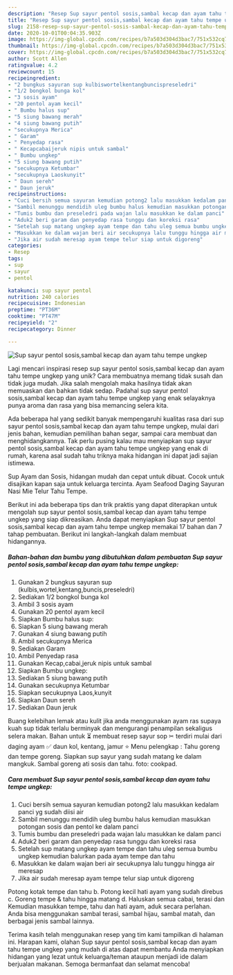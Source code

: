 ```yaml
---
description: "Resep Sup sayur pentol sosis,sambal kecap dan ayam tahu tempe ungkep, Bisa Manjain Lidah"
title: "Resep Sup sayur pentol sosis,sambal kecap dan ayam tahu tempe ungkep, Bisa Manjain Lidah"
slug: 2158-resep-sup-sayur-pentol-sosis-sambal-kecap-dan-ayam-tahu-tempe-ungkep-bisa-manjain-lidah
date: 2020-10-01T00:04:35.903Z
image: https://img-global.cpcdn.com/recipes/b7a503d304d3bac7/751x532cq70/sup-sayur-pentol-sosissambal-kecap-dan-ayam-tahu-tempe-ungkep-foto-resep-utama.jpg
thumbnail: https://img-global.cpcdn.com/recipes/b7a503d304d3bac7/751x532cq70/sup-sayur-pentol-sosissambal-kecap-dan-ayam-tahu-tempe-ungkep-foto-resep-utama.jpg
cover: https://img-global.cpcdn.com/recipes/b7a503d304d3bac7/751x532cq70/sup-sayur-pentol-sosissambal-kecap-dan-ayam-tahu-tempe-ungkep-foto-resep-utama.jpg
author: Scott Allen
ratingvalue: 4.2
reviewcount: 15
recipeingredient:
- "2 bungkus sayuran sup kulbiswortelkentangbuncispreseledri"
- "1/2 bongkol bunga kol"
- "3 sosis ayam"
- "20 pentol ayam kecil"
- " Bumbu halus sup"
- "5 siung bawang merah"
- "4 siung bawang putih"
- "secukupnya Merica"
- " Garam"
- " Penyedap rasa"
- " Kecapcabaijeruk nipis untuk sambal"
- " Bumbu ungkep"
- "5 siung bawang putih"
- "secukupnya Ketumbar"
- "secukupnya Laoskunyit"
- " Daun sereh"
- " Daun jeruk"
recipeinstructions:
- "Cuci bersih semua sayuran kemudian potong2 lalu masukkan kedalam panci yg sudah diisi air"
- "Sambil menunggu mendidih uleg bumbu halus kemudian masukkan potongan sosis dan pentol ke dalam panci"
- "Tumis bumbu dan preseledri pada wajan lalu masukkan ke dalam panci"
- "Aduk2 beri garam dan penyedap rasa tunggu dan koreksi rasa"
- "Setelah sup matang ungkep ayam tempe dan tahu uleg semua bumbu ungkep kemudian balurkan pada ayam tempe dan tahu"
- "Masukkan ke dalam wajan beri air secukupnya lalu tunggu hingga air meresap"
- "Jika air sudah meresap ayam tempe telur siap untuk digoreng"
categories:
- Resep
tags:
- sup
- sayur
- pentol

katakunci: sup sayur pentol 
nutrition: 240 calories
recipecuisine: Indonesian
preptime: "PT36M"
cooktime: "PT47M"
recipeyield: "2"
recipecategory: Dinner

---
```



![Sup sayur pentol sosis,sambal kecap dan ayam tahu tempe ungkep](https://img-global.cpcdn.com/recipes/b7a503d304d3bac7/751x532cq70/sup-sayur-pentol-sosissambal-kecap-dan-ayam-tahu-tempe-ungkep-foto-resep-utama.jpg)

Lagi mencari inspirasi resep sup sayur pentol sosis,sambal kecap dan ayam tahu tempe ungkep yang unik? Cara membuatnya memang tidak susah dan tidak juga mudah. Jika salah mengolah maka hasilnya tidak akan memuaskan dan bahkan tidak sedap. Padahal sup sayur pentol sosis,sambal kecap dan ayam tahu tempe ungkep yang enak selayaknya punya aroma dan rasa yang bisa memancing selera kita.

Ada beberapa hal yang sedikit banyak mempengaruhi kualitas rasa dari sup sayur pentol sosis,sambal kecap dan ayam tahu tempe ungkep, mulai dari jenis bahan, kemudian pemilihan bahan segar, sampai cara membuat dan menghidangkannya. Tak perlu pusing kalau mau menyiapkan sup sayur pentol sosis,sambal kecap dan ayam tahu tempe ungkep yang enak di rumah, karena asal sudah tahu triknya maka hidangan ini dapat jadi sajian istimewa.

Sup Ayam dan Sosis, hidangan mudah dan cepat untuk dibuat. Cocok untuk disajikan kapan saja untuk keluarga tercinta. Ayam Seafood Daging Sayuran Nasi Mie Telur Tahu Tempe.


Berikut ini ada beberapa tips dan trik praktis yang dapat diterapkan untuk mengolah sup sayur pentol sosis,sambal kecap dan ayam tahu tempe ungkep yang siap dikreasikan. Anda dapat menyiapkan Sup sayur pentol sosis,sambal kecap dan ayam tahu tempe ungkep memakai 17 bahan dan 7 tahap pembuatan. Berikut ini langkah-langkah dalam membuat hidangannya.

<!--inarticleads1-->

##### Bahan-bahan dan bumbu yang dibutuhkan dalam pembuatan Sup sayur pentol sosis,sambal kecap dan ayam tahu tempe ungkep:

1. Gunakan 2 bungkus sayuran sup (kulbis,wortel,kentang,buncis,preseledri)
1. Sediakan 1/2 bongkol bunga kol
1. Ambil 3 sosis ayam
1. Gunakan 20 pentol ayam kecil
1. Siapkan  Bumbu halus sup:
1. Siapkan 5 siung bawang merah
1. Gunakan 4 siung bawang putih
1. Ambil secukupnya Merica
1. Sediakan  Garam
1. Ambil  Penyedap rasa
1. Gunakan  Kecap,cabai,jeruk nipis untuk sambal
1. Siapkan  Bumbu ungkep:
1. Sediakan 5 siung bawang putih
1. Gunakan secukupnya Ketumbar
1. Siapkan secukupnya Laos,kunyit
1. Siapkan  Daun sereh
1. Sediakan  Daun jeruk


Buang kelebihan lemak atau kulit jika anda menggunakan ayam ras supaya kuah sup tidak terlalu berminyak dan mengurangi penampilan sekaligus selera makan. Bahan untuk ⏳ membuat resep sayur sop ✂ terdiri mulai dari daging ayam ✅ daun kol, kentang, jamur ⭐ Menu pelengkap : Tahu goreng dan tempe goreng. Siapkan sup sayur yang sudah matang ke dalam mangkuk. Sambal goreng ati sosis dan tahu. foto: cookpad. 

<!--inarticleads2-->

##### Cara membuat Sup sayur pentol sosis,sambal kecap dan ayam tahu tempe ungkep:

1. Cuci bersih semua sayuran kemudian potong2 lalu masukkan kedalam panci yg sudah diisi air
1. Sambil menunggu mendidih uleg bumbu halus kemudian masukkan potongan sosis dan pentol ke dalam panci
1. Tumis bumbu dan preseledri pada wajan lalu masukkan ke dalam panci
1. Aduk2 beri garam dan penyedap rasa tunggu dan koreksi rasa
1. Setelah sup matang ungkep ayam tempe dan tahu uleg semua bumbu ungkep kemudian balurkan pada ayam tempe dan tahu
1. Masukkan ke dalam wajan beri air secukupnya lalu tunggu hingga air meresap
1. Jika air sudah meresap ayam tempe telur siap untuk digoreng


Potong kotak tempe dan tahu b. Potong kecil hati ayam yang sudah direbus c. Goreng tempe &amp; tahu hingga matang d. Haluskan semua cabai, terasi dan Kemudian masukkan tempe, tahu dan hati ayam, aduk secara perlahan. Anda bisa menggunakan sambal terasi, sambal hijau, sambal matah, dan berbagai jenis sambal lainnya. 

Terima kasih telah menggunakan resep yang tim kami tampilkan di halaman ini. Harapan kami, olahan Sup sayur pentol sosis,sambal kecap dan ayam tahu tempe ungkep yang mudah di atas dapat membantu Anda menyiapkan hidangan yang lezat untuk keluarga/teman ataupun menjadi ide dalam berjualan makanan. Semoga bermanfaat dan selamat mencoba!
